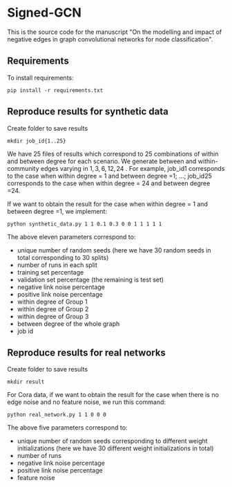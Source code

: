 # Signed-GCN

This is the source code for the manuscript "On the modelling and impact of negative edges in graph convolutional networks for node classification".

## Requirements

To install requirements:

```setup
pip install -r requirements.txt
```
## Reproduce results for synthetic data
Create folder to save results
```
mkdir job_id{1..25}
```
We have 25 files of results which correspond to 25 combinations of within and between degree for each scenario. We generate between and within-community edges varying in ${1, 3, 6, 12, 24}$ . For example, job_id1 corresponds to the case when within degree = 1 and between degree =1; $\dots$; job_id25 corresponds to the case when within degree = 24 and between degree =24.

If we want to obtain the result for the case when within degree = 1 and between degree =1, we implement:

```
python synthetic_data.py 1 1 0.1 0.3 0 0 1 1 1 1 1
```
The above eleven parameters correspond to:
- unique number of random seeds (here we have 30 random seeds in total corresponding to 30 splits)
- number of runs in each split
- training set percentage
- validation set percentage (the remaining is test set)
- negative link noise percentage
- positive link noise percentage
- within degree of Group 1
- within degree of Group 2
- within degree of Group 3
- between degree of the whole graph
- job id

## Reproduce results for real networks
Create folder to save results
```
mkdir result
```
For Cora data, if we want to obtain the result for the case when there is no edge noise and no feature noise, we run this command:
```
python real_network.py 1 1 0 0 0
```
The above five parameters correspond to:
- unique number of random seeds corresponding to different weight initializations (here we have 30 different weight initializations in total)
- number of runs
- negative link noise percentage
- positive link noise percentage
- feature noise



